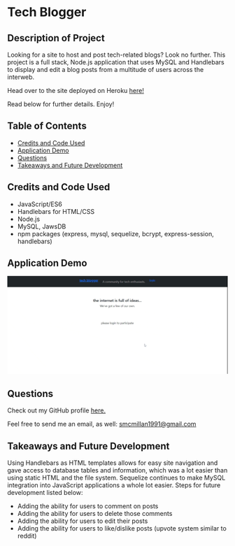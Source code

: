 # Tech Blogger

## Description of Project
Looking for a site to host and post tech-related blogs?  Look no further.  This project is a full stack, Node.js application that uses MySQL and Handlebars to display and edit a blog posts from a multitude of users across the interweb.   

Head over to the site deployed on Heroku [here!](https://gentle-stream-70755.herokuapp.com/)

Read below for further details.  Enjoy!

## Table of Contents

- [Credits and Code Used](#credits-and-code-used)
- [Application Demo](#application-demo)
- [Questions](#questions)
- [Takeaways and Future Development](#takeaways-and-future-development)

## Credits and Code Used

- JavaScript/ES6
- Handlebars for HTML/CSS
- Node.js
- MySQL, JawsDB
- npm packages (express, mysql, sequelize, bcrypt, express-session, handlebars)

## Application Demo

![employee-manager](./public/images/techblog.gif)

## Questions
Check out my GitHub profile [here.](https://github.com/smcmillan28)

Feel free to send me an email, as well: smcmillan1991@gmail.com

## Takeaways and Future Development
Using Handlebars as HTML templates allows for easy site navigation and gave access to database tables and information, which was a lot easier than using static HTML and the file system.  Sequelize continues to make MySQL integration into JavaScript applications a whole lot easier.  Steps for future development listed below:

- Adding the ability for users to comment on posts
- Adding the ability for users to delete those comments
- Adding the ability for users to edit their posts
- Adding the ability for users to like/dislike posts (upvote system similar to reddit)
